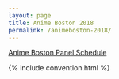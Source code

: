 ```yaml
---
layout: page
title: Anime Boston 2018
permalink: /animeboston-2018/
---
```


<a href="http://www.animeboston.com/coninfo/schedule/2018">Anime Boston Panel Schedule</a>

{% include convention.html %}
